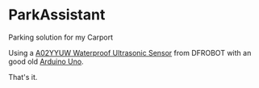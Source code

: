 # ParkAssistant
Parking solution for my Carport

Using a [A02YYUW Waterproof Ultrasonic Sensor](https://wiki.dfrobot.com/_A02YYUW_Waterproof_Ultrasonic_Sensor_SKU_SEN0311) from DFROBOT with an good old [Arduino Uno](https://store.arduino.cc/products/arduino-uno-rev3).

That's it.
